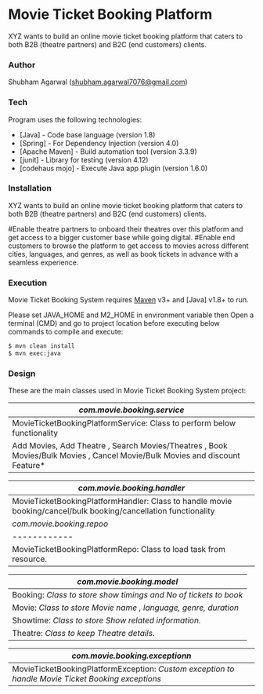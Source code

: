 # Movie Ticket Booking Platform

XYZ wants to build an online movie ticket booking platform that caters to both B2B (theatre partners) and B2C (end customers) clients.

### Author
Shubham Agarwal (shubham.agarwal7076@gmail.com)

### Tech

Program uses the following technologies:

* [Java] - Code base language (version 1.8)
* [Spring] - For Dependency Injection (version 4.0)
* [Apache Maven] - Build automation tool (version 3.3.9)
* [junit] - Library for testing (version 4.12)
* [codehaus mojo] - Execute Java app plugin (version 1.6.0)

### Installation

XYZ wants to build an online movie ticket booking platform that caters to both B2B (theatre partners) and B2C (end customers) clients.

  #Enable theatre partners to onboard their theatres over this platform and get access to a bigger customer base while going digital.
  #Enable end customers to browse the platform to get access to movies across different cities, languages, and genres, as well as book tickets in advance with a seamless experience.
  
### Execution

Movie Ticket Booking System requires [Maven](https://maven.apache.org/) v3+ and [Java] v1.8+ to run.

Please set JAVA_HOME and M2_HOME in environment variable then 
Open a terminal (CMD) and go to project location before executing below commands to compile and execute:

```sh
$ mvn clean install
$ mvn exec:java
```


### Design

These are the main classes used in Movie Ticket Booking System project:

| *com.movie.booking.service* |
| ------------ | 
| MovieTicketBookingPlatformService: Class to perform below functionality 
| Add Movies, Add Theatre , Search Movies/Theatres , Book Movies/Bulk Movies , Cancel Movie/Bulk Movies and discount Feature* |

| *com.movie.booking.handler* |
| ------------ | 	
| MovieTicketBookingPlatformHandler: Class to handle movie booking/cancel/bulk booking/cancellation functionality|
| *com.movie.booking.repoo* |
| ------------ | 	
| MovieTicketBookingPlatformRepo: Class to load task from resource.  |

| *com.movie.booking.model* |
| ------------ | 
| Booking: *Class to store show timings and No of tickets to book*  |
| Movie: *Class to store Movie name , language, genre, duration*  |
| Showtime: *Class to store Show related information.*  |
| Theatre: *Class to keep Theatre details.*  |

| *com.movie.booking.exceptionn* |
| ------------ | 
| MovieTicketBookingPlatformException: *Custom exception to handle Movie Ticket Booking exceptions*  |
